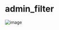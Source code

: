# admin_filter

![image](https://user-images.githubusercontent.com/81327146/216412019-78e9571a-493e-47d9-9455-f0af1750f92b.png)
